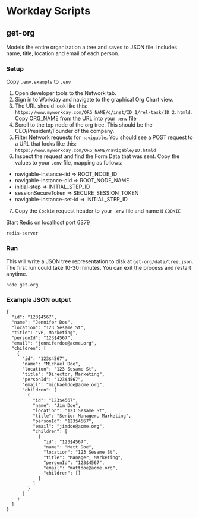 # Workday Scripts

## get-org

Models the entire organization a tree and saves to JSON file. Includes name, title, location and email of each person.

### Setup

Copy `.env.example` to `.env`

1. Open developer tools to the Network tab.
2. Sign in to Workday and navigate to the graphical Org Chart view.
3. The URL should look like this: `https://www.myworkday.com/ORG_NAME/d/inst/ID_1/rel-task/ID_2.htmld`. Copy ORG_NAME from the URL into your `.env` file
4. Scroll to the top node of the org tree. This should be the CEO/President/Founder of the company.
5. Filter Network requests for `navigable`. You should see a POST request to a URL that looks like this: `https://www.myworkday.com/ORG_NAME/navigable/ID.htmld`
6. Inspect the request and find the Form Data that was sent. Copy the values to your `.env` file, mapping as follows:
- navigable-instance-iid => ROOT_NODE_ID
- navigable-instance-did => ROOT_NODE_NAME
- initial-step => INITIAL_STEP_ID
- sessionSecureToken => SECURE_SESSION_TOKEN
- navigable-instance-set-id => INITIAL_STEP_ID
7. Copy the `Cookie` request header to your `.env` file and name it `COOKIE`

Start Redis on localhost port 6379

```
redis-server
```

### Run

This will write a JSON tree representation to disk at `get-org/data/tree.json`. The first run could take 10-30 minutes. You can exit the process and restart anytime.

```
node get-org
```

### Example JSON output

```
{
  "id": "123$4567",
  "name": "Jennifer Doe",
  "location": "123 Sesame St",
  "title": "VP, Marketing",
  "personId": "123$4567",
  "email": "jenniferdoe@acme.org",
  "children": [
    {
      "id": "123$4567",
      "name": "Michael Doe",
      "location": "123 Sesame St",
      "title": "Director, Marketing",
      "personId": "123$4567",
      "email": "michaeldoe@acme.org",
      "children": [
        {
          "id": "123$4567",
          "name": "Jim Doe",
          "location": "123 Sesame St",
          "title": "Senior Manager, Marketing",
          "personId": "123$4567",
          "email": "jimdoe@acme.org",
          "children": [
            {
              "id": "123$4567",
              "name": "Matt Doe",
              "location": "123 Sesame St",
              "title": "Manager, Marketing",
              "personId": "123$4567",
              "email": "mattdoe@acme.org",
              "children": []
            }
          ]
        }
      ]
    }
  ]
}
```